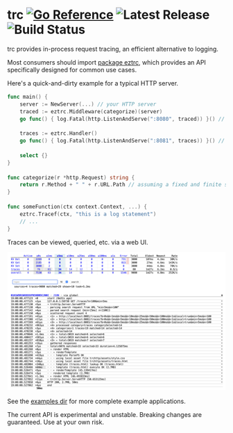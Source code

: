 # trc [![Go Reference](https://pkg.go.dev/badge/github.com/peterbourgon/trc.svg)](https://pkg.go.dev/github.com/peterbourgon/trc) ![Latest Release](https://img.shields.io/github/v/release/peterbourgon/trc?style=flat-square) ![Build Status](https://github.com/peterbourgon/trc/actions/workflows/test.yml/badge.svg?branch=main)

trc provides in-process request tracing, an efficient alternative to logging.

Most consumers should import [package eztrc][eztrc], which provides an API
specifically designed for common use cases.

[eztrc]: https://pkg.go.dev/github.com/peterbourgon/trc/eztrc

Here's a quick-and-dirty example for a typical HTTP server.

```go
func main() {
	server := NewServer(...) // your HTTP server
	traced := eztrc.Middleware(categorize)(server)
	go func() { log.Fatal(http.ListenAndServe(":8080", traced)) }() // normal API

	traces := eztrc.Handler()
	go func() { log.Fatal(http.ListenAndServe(":8081", traces)) }() // traces UI

	select {}
}

func categorize(r *http.Request) string {
	return r.Method + " " + r.URL.Path // assuming a fixed and finite set of possible paths
}

func someFunction(ctx context.Context, ...) {
	eztrc.Tracef(ctx, "this is a log statement")
	// ...
}
```

Traces can be viewed, queried, etc. via a web UI.

<kbd><img src="/ui.png"/></kbd>

See the [examples dir](https://github.com/peterbourgon/trc/tree/main/_examples)
for more complete example applications.

The current API is experimental and unstable. Breaking changes are guaranteed.
Use at your own risk.
